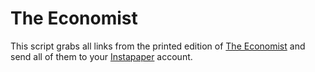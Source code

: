 The Economist
=============
This script grabs all links from the printed edition of [The Economist](http://www.economist.com/) and send all of them to your [Instapaper](http://www.instapaper.com/) account.